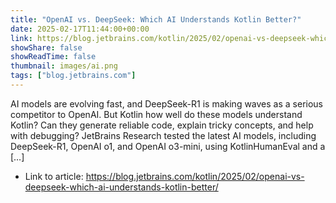 ```yaml
---
title: "OpenAI vs. DeepSeek: Which AI Understands Kotlin Better?"
date: 2025-02-17T11:44:00+00:00
link: https://blog.jetbrains.com/kotlin/2025/02/openai-vs-deepseek-which-ai-understands-kotlin-better/
showShare: false
showReadTime: false
thumbnail: images/ai.png
tags: ["blog.jetbrains.com"]
---
```

AI models are evolving fast, and DeepSeek-R1 is making waves as a serious competitor to OpenAI. But Kotlin how well do these models understand Kotlin? Can they generate reliable code, explain tricky concepts, and help with debugging? JetBrains Research tested the latest AI models, including DeepSeek-R1, OpenAI o1, and OpenAI o3-mini, using KotlinHumanEval and a […]

- Link to article: https://blog.jetbrains.com/kotlin/2025/02/openai-vs-deepseek-which-ai-understands-kotlin-better/